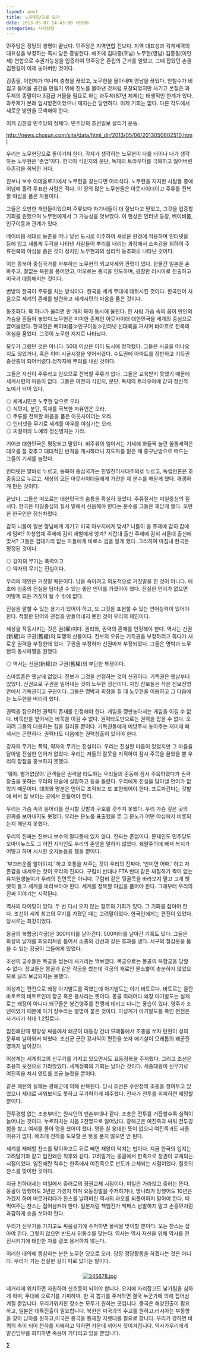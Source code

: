 ```yaml
---
layout: post
title: 노무현당으로 오라
date: 2013-05-07 14:43:00 +0900
categories: 시사칼럼
---
```

민주당은 정당의 생명이 끝났다. 민주당은 지역연합 진보다. 지역 대표성과 각계세력의 대표성을 부정하는 즉시 당은 증발한다. 애초에 김대중(호남) 노무현(영남) 김종필(이인제) 연합으로 수권가능성을 입증하여 민주당은 존립의 근거를 얻었고, 그때 잡았던 손을 김한길이 이제 놓아버린 것이다. 


  


김종필, 이인제가 떠나며 충청을 끊었고, 노무현을 몰아내며 영남을 끊었다. 안철수가 비집고 들어올 공간을 만들기 위해 친노를 몰아낸 것처럼 포장되었지만 사기고 본질은 과두제의 종말이다.3김급 거물을 필요로 하는 과두제(87년 체제)는 태생적인 한계가 있다. 과두제가 본래 임시방편이었으니 깨지는건 당연하다. 이제 기회는 없다. 다른 각도에서 새로운 방안을 모색해야 한다.

  


이게 김한길 민주당의 정체다. 민주당의 조선일보 살리기 운동.


  


http://news.chosun.com/site/data/html_dir/2013/05/06/2013050602510.html 

  


우리는 노무현당으로 돌아가야 한다. 각자가 생각하는 노무현이 다를 터이나 내가 생각하는 노무현은 ‘존엄’이다. 한국이 식민지와 분단, 독재의 트라우마를 극복하고 잃어버린 자존감을 회복한 거다. 


  


진보나 보수 이데올로기에서 노무현을 찾는다면 어리석다. 노무현을 지지한 사람들 중에 이념에 홀려 투표한 사람은 적다. 이 땅의 많은 노무현들은 아웃사이더이고 주류를 전복할 야심을 품은 자들이다.


  


그들은 오만한 개인들이었으며 주류보다 자기네들이 더 잘났다고 믿었고, 그것을 입증할 기회를 원했으며 노무현에게서 그 가능성을 엿보았다. 이 현상은 인터넷 등장, 베이비붐, 인구이동과 관계가 있다. 


  


베이비붐 세대로 농촌을 떠나 낯선 도시로 이주하여 새로운 환경에 적응하며 인터넷을 등에 업고 새롭게 두각을 나타낸 사람들이 뿌리를 내리는 과정에서 소속감을 꾀하여 주류전복의 야심을 품은 것이 정치인 노무현과의 심리적 동조화로 나타난 것이다. 


  


이는 동북아 중심국가를 자부하는 노무현의 외교자세와 관련이 있다. 한물간 일본을 손봐주고, 철없는 북한을 품어안고, 떠오르는 중국을 인도하며, 광할한 러시아로 진출하고 미국과 대등해지는 것이다. 


  


변방의 한국이 주류를 치는 방식이다. 한국을 세계 무대에 데뷔시킨 것이다. 한국인이 처음으로 세계의 존재를 발견하고 세계시민의 마음을 품은 것이다.

  


동조화다. 북 하나가 울리면 만 개의 북이 동시에 울린다. 한 사람 가슴 속의 꿈이 만인의 가슴을 흔들어 놓았다.노무현은 미미한 존재인 아웃사이더 대한민국을 세계의 중심으로 끌어올렸다. 한국인은 베이비붐≫인구이동≫인터넷 신대륙을 거치며 바야흐로 전복의 야심을 품었다. 그것이 노무현 지지로 나타났다.


  


모두가 그랬던 것은 아니다. 50대 이상은 이미 도시에 정착했다. 그들은 시골을 떠나오지도 않았거나, 혹은 이미 시골시절을 잊어버렸다. 수도권에 아파트를 장만하고 기득권 중산층이 되어버렸다.정착지에 뿌리를 내린 것이다.


  


그들은 자신이 주류라고 믿으므로 전복할 주류가 없다. 그들은 교육받지 못했기 때문에 세계시민의 마음이 없다. 그들은 여전히 식민지, 분단, 독재의 트라우마에 갇혀 정신적 노예가 되어 있다.


  


◎ 세계시민은 노무현 당으로 오라    
◎ 식민지, 분단, 독재를 극복한 자유인은 오라.    
◎ 주류를 전복할 마음을 품은 아웃사이더는 오라.    
◎ 인터넷을 무기로 세계를 아우를 야심가는 오라.    
◎ 찌질이와 노예와 정신병자는 가라. 


  


기어코 대한민국은 평정되고 말았다. 비주류의 일어서는 기세에 화들짝 놀란 꼴통세력은 대오를 잘 갖추고 대대적인 반격을 개시하더니 지도자를 잃은 채 중구난방으로 떠드는 그들의 기세를 눌렀다. 


  


인터넷은 알바로 누르고, 동북아 중심국가는 친일친미사대주의로 누르고, 독립언론은 조중동으로 누르고, 세상의 모든 아웃사이더들에게 가련한 제 분수를 깨닫게 했다. 깨갱하게 만든 것이다. 


  


끝났다. 그들은 떠오르는 대한민국의 숨통을 확실히 끊었다. 주류질서는 미일중심의 질서다. 한국은 미일중심의 질서 밑에서 신음해야 한다는 분수를 그들은 깨닫게 했다. 오만한 한국인은 정신차렸다. 


  


감히 니들이 일본 형님에게 개기고 미국 아부지에게 맞서? 니들이 을 주제에 감히 갑에게 덤벼? 하청업체 주제에 감히 재벌에게 엉겨? 지잡대 출신 주제에 감히 서울대 출신에 맞서? 그들은 겁대가리 없는 자들에게 비로소 겁을 알게 했다. 그리하여 마침내 한국은 평정된 것이다. 


  


◎ 강자의 무기는 폭력이고    
◎ 약자의 무기는 진실이다.


  


우리의 패인은 거짓말 때문이다. 남을 속이려고 의도적으로 거짓말을 한 것이 아니다. 애초에 심중의 진실을 담아낼 수 있는 좋은 언어를 가졌어야 했다. 진실한 언어가 없으면 어떻게 되든 거짓이 될 수 밖에 없다. 


  


진실을 말할 수 있는 용기가 있어야 하고, 또 그것을 표현할 수 있는 언어능력이 있어야 한다. 적절한 단어와 관점을 만들어내지 못한 것이 우리의 패인이다. 


  


세상을 작동시키는 것은 권(權)이다. 권리와, 권력의 존재를 인정해야 한다. 역사는 신권(新權)과 구권(舊權)의 투쟁의 산물이다. 진보의 오류는 기득권을 부정하려고 하다가 새로운 권력을 부정한데 있다. 구권을 부정하자 신권마저 부정되었다. 그들은 명박과 노무현의 동시파멸을 원했다.


  


◎ 역사는 신권(新權)과 구권(舊權)의 부단한 투쟁이다. 


  


스마트폰은 옛날에 없었다. 진보가 그것을 선점하는 것이 신권이다. 기득권은 옛날부터 있었다. 신권으로 구권을 밀어내는 것이 노무현 정신이다. 자칭 진보들은 작은 진보진영 안에서 기득권이고 구권이다. 그들은 명박과 회창을 칠 때 노무현을 이용하고 그 다음에는 노무현을 버리려 했다.


  


권력을 잡으려면 권력의 존재를 인정해야 한다. 게임을 깽판놓아서는 게임을 이길 수 없다. 바둑판을 엎어서는 바둑을 이길 수 없다. 권력타도만으로는 권력을 잡을 수 없다. 오히려 그들의 대응하는 힘을 길러줄 뿐이다. 기득권들에게 예방주사 놓아주는 재미에 빠져서는 곤란하다. 권력타도 다음에는 권력창출이 있어야 한다.


  


강자의 무기는 폭력, 약자의 무기는 진실이다. 우리는 진실한 마음이 있었지만 그 마음을 담아낼 진실한 언어가 없었다. 우리는 저들의 잘못을 지적하여 잠시 주목을 끌었을 뿐 우리의 장점을 홍보하지 못했다.


  


‘뭐야. 별거없잖아.’관객들은 권력을 타도하는 우리들의 준동에 잠시 주목하였다가 권력창출을 못하는 우리의 모습에 실망하고 등을 돌렸다. 우리에게 진실을 담아낼 언어가 없었기 때문이다. 대의와 명분은 언어로 조직되고 또 표현되어야 한다. 프로파간다는 깃발에 써서 잘 보이는 곳에서 흔들어야 한다.

  


우리는 가슴 속의 응어리를 전시할 깃발과 구호를 갖추지 못했다. 우리 가슴 깊은 곳의 진짜를 보아내지도 못했다. 우리는 분노를 표출했을 뿐 그 분노가 어떤 야심에서 비롯되는지 깨닫지 못했다.
  


우리의 진짜는 진보나 보수의 말다툼에 있지 않다. 진짜는 존엄이다. 문재인도 민주당도 오마이뉴스도 그 어떤 지식인도 우리의 존엄을 말하지 않았다. 쇄말주의에 빠져 복지가 어떻고 하며 시시한 숫자놀음을 했을 뿐이다. 


  


‘부끄러운줄 알아야지.’ 하고 호통을 쳐주는 것이 우리의 진짜다. ‘반미면 어때.’ 하고 자존감을 내세우는 것이 우리의 진짜다. 구럼비 반대나 FTA 반대 같은 찌질하기 짝이 없는 유치원생놀이가 우리의 진면목은 아니다. 구럼비 같은 뒷골목을 바라보지 말고 고개 빳빳히 들고 세계를 바라보아야 한다. 세계를 정복할 야심을 품어야 한다. 그때부터 우리의 진짜 이야기는 시작된다. 


  


역사의 타이밍이 있다. 두 번 다시 오지 않는 절호의 기회가 있다. 그 기회를 잡아야 한다. 조선이 세계 최고의 무기를 가졌던 때는 고려말이었다. 한국인에게는 편전이 있었다. 당시로는 최강이었다.


  


몽골의 복합궁(각궁)은 300미터를 날아간다. 500미터를 날아간 기록도 있다. 그들은 화살의 날개를 회오리처럼 틀어서 소총의 강선과 같은 효과를 냈다. 서구의 철갑옷을 뚫을 수 있는 강궁이 그들에게 있었다. 


  


조선의 궁수들은 목궁을 썼는데 사거리는 백보였다. 목궁으로는 몽골의 복합궁을 당할 수 없다. 장교들은 몽골과 같은 각궁을 썼는데 각궁의 재료인 물소뿔이 충분하지 않았으므로 널리 보급되지는 못했다. 


  


이성계는 편전으로 왜장 아기발도를 죽였는데 아기발도는 아기 바토르다. 바토르는 울란바토르의 바토르인데 장군 혹은 용사라는 뜻이다. 몽골 외래어다.왜장 아기발도는 실제로는 왜장이 아니다.왜구들은 봉건영주를 전쟁에 데리고 다니는 풍습이 있다. 영주가 소년이었기 때문에 아기 장수라는 별명이 붙은 것이다. 이성계가 아기발도를 죽인 편전은 사거리가 최대 1.2킬로다.


  


임진왜란때 평양성 싸움에서 왜군이 대동강 건너 모래톱에서 조총을 쏘자 탄환이 성의 문루에 날아와서 박혔다. 조선군 군관 강사익이 편전을 쏘자 애기살이 모래톱의 왜군진영까지 날아갔다. 


  


이성계는 세계최고의 신무기를 가지고 있으면서도 요동정복을 주저했다. 그리고 조선은 조용히 뒷전으로 가라앉았다. 세계정복의 기회는 날아간 것이다. 세종대왕이 신무기로 여진족을 쳐서 영토를 조금 늘렸을 뿐이다. 


  


같은 패턴의 실패는 광해군에 의해 반복된다. 당시 조선은 수만정의 조총을 쟁여두고 있었으나 제대로 싸워보지도 못하고 무기력하게 패주했다. 전사가 전투를 회피하면 패망할 뿐이다. 


  


전투경험 없는 조총부대는 원시인의 맨손부대나 같다. 조총은 전투를 거듭할수록 실력이 늘어나는 것이다. 누르하치는 처음 2천명으로 일어났다. 광해군은 여진족과 싸워 전투경험을 쌓고 여세를 몰아 명을 쳤어야 했다. 명을 칠 웅대한 뜻이 없으니 여진족과도 싸울 이유가 없다. 애초에 천하를 도모할 큰 뜻을 품지 않으면 안 된다. 


  


세계를 제패할 찬스를 맞이하고도 뒤로 빼면 재앙이 닥치는 법이다. 지금 한국의 입지는 고려말기와 같고 임진왜란 직후와 같다. 고려말기는 몽골에서 한족으로 정권이 교체되는 시점이었다. 임진왜란 직후는 한족에서 여진족으로 판도가 교체되는 시점이었다. 절호의 찬스를 맞이한 것이다. 


  


지금 천하대세는 미일에서 중러로의 정권교체 시점이다. 미일은 가라앉고 중러는 뜬다. 몽골이 망했어도 3년은 가겠지 하며 요동정벌을 주저하거나, 명나라가 망했어도 10년은 가겠지 하며 머뭇거리다가 찬스를 날려버린 역사의 과오를 되풀이하지 말아야 한다. 떠먹여주는 찬스는 집어삼켜야 한다. 일본처럼 책임전가 백패스 남발하지 말고 손흥민처럼 과감하게 슛을 쏘아야 한다.


  


우리가 신무기를 가지고도 싸움걸기에 주저하면 몰락을 맞이할 뿐이다. 오는 찬스는 잡아야 한다. 그렇지 않으면 반드시 뒤통수를 맞는다. 역사는 역사 자신을 위해 역사를 전진시키기에 태만한 자를 결코 용서하지 않는다. 


  


이러한 대의에 동참하는 분은 노무현 당으로 오라. 당장 정당활동을 하겠다는 것은 아니다. 우리가 가는 진실한 길이 따로 있다는 말이다. 



 ###


  




<p align="center">
  <a href="?mid=DonOh"><img alt="345678.jpg" src="files/attach/images/198/727/315/55.JPG" /> <br /></a>
</p>



네거리에 위치하면 자원하여 신호등이 되어야 합니다. 요지에 자리잡고도 낯가림을 심하게 하며, 무대에 오르기를 기피하며, 한 곡 뽑기를 주저하면 결국 누군가에 의해 집어삼켜질 뿐입니다. 우리가위치한 장소는 모두가 원하는 곳입니다. 중국은 해양진출이 필요하고, 일본은 대륙진출이 필요합니다. 북한은 미국과의 수교를 원하고,러시아는 부동항을 찾아 남하를 원하고,미국은 중국을 통제할 지렛대를 필요로 합니다. 우리가 강하면 바퀴의 축이 되어 천하를 지배하고 약하면 가운데 끼어서 짓이겨집니다. 역사가우리에게 맡긴임무를 회피하면 죽음이 기다리고 있을 뿐입니다.



  




**∑**